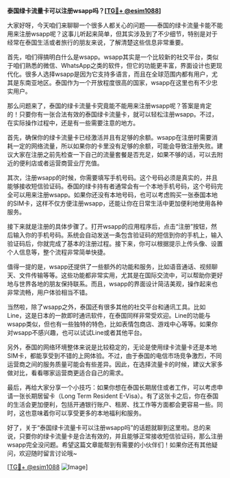 **泰国绿卡流量卡可以注册wsapp吗？[[TG💪+ @esim1088](https://t.me/s/esim1088)]**

大家好呀，今天咱们来聊聊一个很多人都关心的问题——泰国的绿卡流量卡能不能用来注册wsapp呢？这事儿听起来简单，但其实涉及到了不少细节，特别是对于经常在泰国生活或者旅行的朋友来说，了解清楚这些信息非常重要。

首先，咱们得搞明白什么是wsapp。wsapp其实是一个比较新的社交平台，类似于咱们熟悉的微信、WhatsApp之类的软件，但它的功能更丰富，界面设计也更现代化。很多人选择wsapp是因为它支持多语言，而且在全球范围内都有用户，尤其是东南亚地区。泰国作为一个开放程度很高的国家，wsapp在这里也有不少忠实用户。

那么问题来了，泰国的绿卡流量卡究竟能不能用来注册wsapp呢？答案是肯定的！只要你有一张合法有效的泰国绿卡流量卡，就可以轻松注册wsapp。不过，在实际操作过程中，还是有一些需要注意的地方。

首先，确保你的绿卡流量卡已经激活并且有足够的余额。wsapp在注册时需要消耗一定的网络流量，所以如果你的卡里没有足够的余额，可能会导致注册失败。建议大家在注册之前先检查一下自己的流量套餐是否充足，如果不够的话，可以去附近的便利店或者运营商营业厅充值。

其次，注册wsapp的时候，你需要填写手机号码。这个号码必须是真实的，并且能够接收短信验证码。泰国的绿卡持有者通常会有一个本地手机号码，这个号码完全可以用来注册wsapp。如果你还没有本地号码，也可以考虑购买一张泰国本地的SIM卡，这样不仅方便注册wsapp，还能让你在日常生活中更加便利地使用各种服务。

接下来就是注册的具体步骤了。打开wsapp的应用程序后，点击“注册”按钮，然后输入你的手机号码。系统会自动发送一条包含验证码的短信到你的手机上，输入验证码后，你就完成了基本的注册过程。接下来，你可以根据提示上传头像、设置个人信息等，整个流程非常简单快捷。

值得一提的是，wsapp还提供了一些额外的功能和服务，比如语音通话、视频聊天、文件传输等等。这些功能都非常实用，尤其是在国际交流中，可以帮助你更好地与世界各地的朋友保持联系。而且，wsapp的界面设计简洁美观，操作起来也非常流畅，用户体验相当不错。

当然啦，除了wsapp之外，泰国还有很多其他的社交平台和通讯工具。比如Line，这是日本的一款即时通讯软件，在泰国同样非常受欢迎。Line的功能与wsapp类似，但也有一些独特的特色，比如表情包商店、游戏中心等等。如果你对wsapp不感兴趣，也可以试试Line或者其他平台。

另外，泰国的网络环境整体来说是比较稳定的，无论是使用绿卡流量卡还是本地SIM卡，都能享受到不错的上网体验。不过，由于泰国的电信市场竞争激烈，不同运营商之间的服务质量可能会有些差异。因此，在选择流量卡的时候，建议大家多做对比，看看哪家运营商更适合自己的需求。

最后，再给大家分享一个小技巧：如果你想在泰国长期居住或者工作，可以考虑申请一张长期居留卡（Long Term Resident E-Visa）。有了这张卡之后，你在泰国的生活会更加便利，包括开通银行账户、租房、找工作等方面都会更容易一些。同时，这也意味着你可以享受更多的本地福利和服务。

好了，关于“泰国绿卡流量卡可以注册wsapp吗”的话题就聊到这里啦。总的来说，只要你的绿卡流量卡是合法有效的，并且能够正常接收短信验证码，那么注册wsapp完全没问题。希望这篇文章能帮到有需要的小伙伴们！如果你还有其他疑问，欢迎随时留言讨论哦~

[[TG💪+ @esim1088](https://t.me/s/esim1088) ![Image](https://i.postimg.cc/4NQfJmqS/Snipaste-2025-05-13-00-14-12.png)]